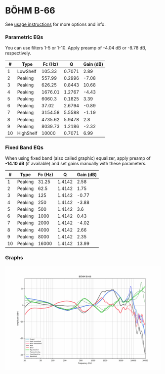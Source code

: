 # BÖHM B-66
See [usage instructions](https://github.com/jaakkopasanen/AutoEq#usage) for more options and info.

### Parametric EQs
You can use filters 1-5 or 1-10. Apply preamp of -4.04 dB or -8.78 dB, respectively.

|   # | Type      |   Fc (Hz) |      Q |   Gain (dB) |
|-----|-----------|-----------|--------|-------------|
|   1 | LowShelf  |    105.33 | 0.7071 |        2.89 |
|   2 | Peaking   |    557.99 | 0.2996 |       -7.08 |
|   3 | Peaking   |    626.25 | 0.8443 |       10.68 |
|   4 | Peaking   |   1676.01 | 1.2767 |       -4.43 |
|   5 | Peaking   |   6060.3  | 0.1825 |        3.39 |
|   6 | Peaking   |     37.02 | 2.6794 |       -0.89 |
|   7 | Peaking   |   3154.58 | 5.5588 |       -1.19 |
|   8 | Peaking   |   4735.62 | 5.9478 |        2.8  |
|   9 | Peaking   |   8039.73 | 1.2186 |       -2.32 |
|  10 | HighShelf |  10000    | 0.7071 |        6.99 |

### Fixed Band EQs
When using fixed band (also called graphic) equalizer, apply preamp of **-14.10 dB** (if available) and set gains manually with these parameters.

|   # | Type    |   Fc (Hz) |      Q |   Gain (dB) |
|-----|---------|-----------|--------|-------------|
|   1 | Peaking |     31.25 | 1.4142 |        2.58 |
|   2 | Peaking |     62.5  | 1.4142 |        1.75 |
|   3 | Peaking |    125    | 1.4142 |       -0.77 |
|   4 | Peaking |    250    | 1.4142 |       -3.88 |
|   5 | Peaking |    500    | 1.4142 |        3.6  |
|   6 | Peaking |   1000    | 1.4142 |        0.43 |
|   7 | Peaking |   2000    | 1.4142 |       -4.02 |
|   8 | Peaking |   4000    | 1.4142 |        2.66 |
|   9 | Peaking |   8000    | 1.4142 |        2.35 |
|  10 | Peaking |  16000    | 1.4142 |       13.99 |

### Graphs
![](./B%C3%96HM%20B-66.png)

